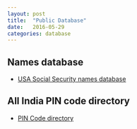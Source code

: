 ```yaml
---
layout: post
title:  "Public Database"
date:   2016-05-29
categories: database
---
```


## Names database
* [USA Social Security names database](https://www.ssa.gov/oact/babynames/limits.html)

## All India PIN code directory
* [PIN Code directory](https://data.gov.in/catalog/all-india-pincode-directory)